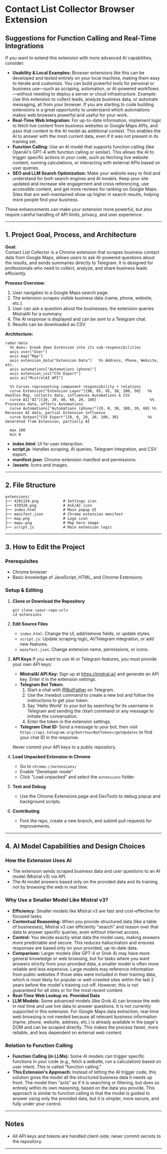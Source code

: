 # Contact List Collector Browser Extension

## Suggestions for Function Calling and Real-Time Integrations

If you want to extend this extension with more advanced AI capabilities, consider:

- **Usability & Local Examples:** Browser extensions like this can be developed and tested entirely on your local machine, making them easy to iterate and customize. You can build powerful tools for personal or business use—such as scraping, automation, or AI-powered workflows—without needing to deploy a server or cloud infrastructure. Example: Use this extension to collect leads, analyze business data, or automate messaging, all from your browser. If you are starting to code building extensions is a great opportunity to understand which automations makes web browsers powerful and useful for your work.
- **Real-Time Web Integration:** For up-to-date information, implement logic to fetch live content from business websites or Google Maps APIs, and pass that content to the AI model as additional context. This enables the AI to answer with the most current data, even if it was not present in its training set.
- **Function Calling:** Use an AI model that supports function calling (like OpenAI's GPT-4 with function calling or similar). This allows the AI to trigger specific actions in your code, such as fetching live website content, running calculations, or interacting with external APIs based on user queries.
- **SEO and LLM Search Optimization:** Make your website easy to find and understand for both search engines and AI models. Keep your site updated and increase site engagement and cross referencing, use accessible content, and get more reviews for ranking on Google Maps. Sites that are well-maintained show up higher in search results, helping more people find your business.

These enhancements can make your extension more powerful, but also require careful handling of API limits, privacy, and user experience.

---

## 1. Project Goal, Process, and Architecture

**Goal:**  
Contact List Collector is a Chrome extension that scrapes business contact data from Google Maps, allows users to ask AI-powered questions about the results, and sends summaries directly to Telegram. It is designed for professionals who need to collect, analyze, and share business leads efficiently.

**Process Overview:**
1. User navigates to a Google Maps search page.
2. The extension scrapes visible business data (name, phone, website, etc.).
3. User can ask a question about the businesses; the extension queries MistralAI for a summary.
4. The AI response is displayed and can be sent to a Telegram chat.
5. Results can be downloaded as CSV.

**Architecture:**

```mermaid
radar-beta
  %% Axes: break down Extension into its sub-responsibilities
  axis user["User"]
  axis map["Map"]
  axis extension_data["Extension Data"]   %% Address, Phone, Website, etc.
  axis automations["Automations (phone)"]
  axis extension_csv["CSV Export"]
  axis ai["MistralAI API"]

  %% Curves representing component responsibility + relations
  curve Extension["Extension Layer"]{90, 85, 95, 30, 100, 50}   %% Handles Map, collects data, influences Automations & CSV
  curve AI["AI"]{10, 20, 40, 60, 20, 100}                        %% Processes data, affects Automations
  curve Automations["Automations (phone)"]{0, 0, 30, 100, 20, 60} %% Receives AI data, partial Extension influence
  curve Output["CSV Export"]{0, 0, 20, 20, 100, 30}             %% Generated from Extension, partially AI

  max 100
  min 0

```

- **index.html**: UI for user interaction.
- **script.js**: Handles scraping, AI queries, Telegram integration, and CSV export.
- **manifest.json**: Chrome extension manifest and permissions.
- **/assets**: Icons and images.

---

## 2. File Structure

```
extensions/
├── 4281154.png           # Settings icon
├── 439328.png            # Ask/AI icon
├── index.html            # Main popup UI
├── manifest.json         # Chrome extension manifest
├── map.png               # Logo icon
├── maps.png              # Map hero image
├── script.js             # Main extension logic
```

---

## 3. How to Edit the Project

### Prerequisites
- Chrome browser
- Basic knowledge of JavaScript, HTML, and Chrome Extensions

### Setup & Editing

1. **Clone or Download the Repository**
   ```
   git clone <your-repo-url>
   cd extensions
   ```

2. **Edit Source Files**
   - `index.html`: Change the UI, add/remove fields, or update styles.
   - `script.js`: Update scraping logic, AI/Telegram integration, or add new features.
   - `manifest.json`: Change extension name, permissions, or icons.

3. **API Keys**
   If you want to use AI or Telegram features, you must provide your own API keys:
   - **MistralAI API Key:** Sign up at https://mistral.ai/ and generate an API key. Enter it in the extension settings.
   - **Telegram Bot Token:**
     1. Start a chat with [@BotFather](https://t.me/BotFather) on Telegram.
     2. Use the /newbot command to create a new bot and follow the instructions to get your token.
     3. Say 'Hello World' to your bot by searching for its username in Telegram and sending the /start command or any message to initiate the conversation.
     4. Enter the token in the extension settings.
   - **Telegram Chat ID:** Send a message to your bot, then visit `https://api.telegram.org/bot<YourBotToken>/getUpdates` to find your chat ID in the response.

   Never commit your API keys to a public repository.

4. **Load Unpacked Extension in Chrome**
   - Go to `chrome://extensions/`
   - Enable "Developer mode"
   - Click "Load unpacked" and select the `extensions` folder.

5. **Test and Debug**
   - Use the Chrome Extensions page and DevTools to debug popup and background scripts.

6. **Contributing**
   - Fork the repo, create a new branch, and submit pull requests for improvements.

---

## 4. AI Model Capabilities and Design Choices

### How the Extension Uses AI
- The extension sends scraped business data and user questions to an AI model (Mistral v3) via API.
- The AI model answers based only on the provided data and its training, not by browsing the web in real time.

### Why Use a Smaller Model Like Mistral v3?
- **Efficiency:** Smaller models like Mistral v3 are fast and cost-effective for focused tasks.
- **Contextual Reasoning:** When you provide structured data (like a table of businesses), Mistral v3 can efficiently "search" and reason over that data to answer specific queries, even without internet access.
- **Control:** You decide exactly what data the model uses, making answers more predictable and secure. This reduces hallucination and ensures responses are based only on your provided, up-to-date data.
- **Comparison:** Larger models (like GPT-4 or Grok 4) may have more general knowledge or web browsing, but for tasks where you want answers strictly from your provided data, a smaller model is often more reliable and less expensive. Large models may reference information from public websites if those sites were included in their training data, which is most likely for popular or well-crawled sites within the last 2 years before the model's training cut-off. However, this is not guaranteed for all sites or for the most recent content.
- **Real-Time Web Lookup vs. Provided Data**
- **LLM Models:** Some advanced models (like Grok 4) can browse the web in real time and use live data to answer questions. It is not currently supported in this extension. For Google Maps data extraction, real-time web browsing is not needed because all relevant business information (name, phone, website, address, etc.) is already available in the page's DOM and can be scraped directly. This makes the process faster, more reliable, and less dependent on external web content.

### Relation to Function Calling
- **Function Calling (in LLMs):** Some AI models can trigger specific functions in your code (e.g., fetch a website, run a calculation) based on user intent. This is called "function calling."
- **This Extension's Approach:** Instead of letting the AI trigger code, this solution gives the model all the structured business data it needs up front. The model then "acts" as if it is searching or filtering, but does so entirely within its own reasoning, based on the data you provide. This approach is similar to function calling in that the model is guided to answer using only the provided data, but it is simpler, more secure, and fully under your control.

---

## Notes

- All API keys and tokens are handled client-side; never commit secrets to the repository.

---


